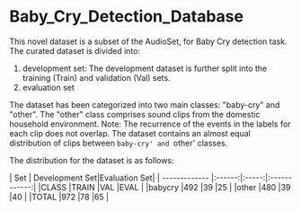 # Baby_Cry_Detection_Database

This novel dataset is a subset of the AudioSet, for Baby Cry detection task.
The curated dataset is divided into:
1. development set:
   The development dataset is further split into the training (Train) and validation (Val) sets. 
3. evaluation set

The dataset has been categorized into two main classes: "baby-cry" and "other". 
The "other" class comprises sound clips from the domestic household environment. 
Note:
    The recurrence of the events in the labels for each clip does not overlap. 
    The dataset contains an almost equal distribution of clips between `baby-cry' and `other' classes. 

The distribution for the dataset is as follows:

| Set           | Development Set|Evaluation Set|
| ------------- |:------:|:-----:|:------------:|
|CLASS          |TRAIN   |VAL    |EVAL          |
|babycry        |492     |39     |25            |
|other          |480     |39     |40            |
|TOTAL          |972     |78     |65            |

